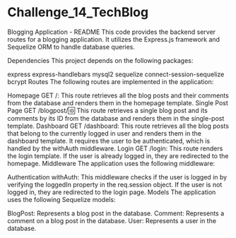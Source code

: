 # Challenge_14_TechBlog
Blogging Application - README
This code provides the backend server routes for a blogging application. It utilizes the Express.js framework and Sequelize ORM to handle database queries.

Dependencies
This project depends on the following packages:

express
express-handlebars
mysql2
sequelize
connect-session-sequelize
bcrypt
Routes
The following routes are implemented in the application:

Homepage
GET /: This route retrieves all the blog posts and their comments from the database and renders them in the homepage template.
Single Post Page
GET /blogpost/:id: This route retrieves a single blog post and its comments by its ID from the database and renders them in the single-post template.
Dashboard
GET /dashboard: This route retrieves all the blog posts that belong to the currently logged in user and renders them in the dashboard template. It requires the user to be authenticated, which is handled by the withAuth middleware.
Login
GET /login: This route renders the login template. If the user is already logged in, they are redirected to the homepage.
Middleware
The application uses the following middleware:

Authentication
withAuth: This middleware checks if the user is logged in by verifying the loggedIn property in the req.session object. If the user is not logged in, they are redirected to the login page.
Models
The application uses the following Sequelize models:

BlogPost: Represents a blog post in the database.
Comment: Represents a comment on a blog post in the database.
User: Represents a user in the database.
